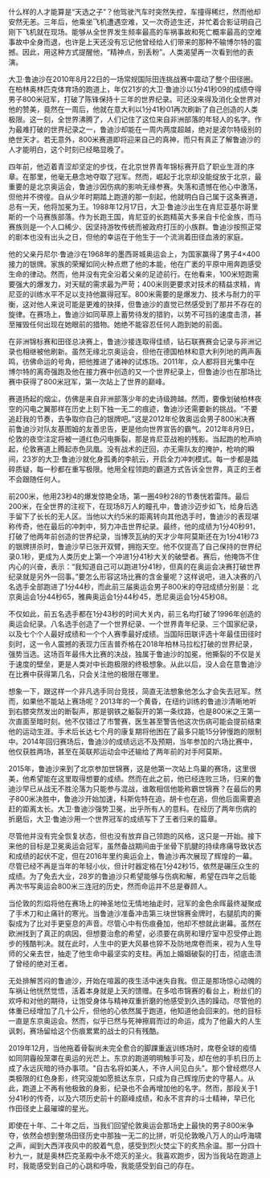 什么样的人才能算是“天选之子”？他驾驶汽车时突然失控，车撞得稀烂，然而他却安然无恙。三年后，他乘坐飞机遭遇空难，又一次奇迹生还，并忙着合影证明自己刚下飞机就在现场。能够从全世界发生频率最高的车祸事故和死亡概率最高的空难事故中全身而退，也许是上天还没有忘记他曾经给人们带来的那种不输博尔特的震撼。因此，用这种方式提醒他，“精神点，别丢粉”。人类渴望再一次看到他的表演。

大卫·鲁迪沙在2010年8月22日的一场常规国际田连挑战赛中震动了整个田径圈。在柏林奥林匹克体育场的跑道上，年仅21岁的大卫·鲁迪沙以1分41秒09的成绩夺得男子800米冠军，打破了陈锋保持十三年的世界纪录。可还没来得及消化全世界对他的赞美，竟然在一周后，他就在意大利以1分41秒01再次刷新了自己创造的人类极限。这一刻，全世界沸腾了，人们记住了这位来自非洲部落的年轻人的名字。作为最难打破的世界纪录之一，鲁迪沙却能在一周内两度超越，绝对是波尔特级别的绝世天才。若无意外，800米赛道即将迎来自己的真神，而只有真正了解鲁迪沙的人才能明白，这个时刻已经略显晚了。

四年前，他迈着青涩却坚定的步伐，在北京世界青年锦标赛开启了职业生涯的序章。在那里，他毫无悬念地夺取了冠军。然而，崛起于北京却没能绽放于北京，最重要的是北京奥运会，鲁迪沙因伤病的影响无缘参赛。失落和遗憾在他心中激荡，但他并不徬徨。自从少年时期踏上跑道的那一刻起，他就明白自己属于这条赛道，总有一天，他将加冕为王。1988年12月17日，大卫·鲁迪沙出生在肯尼亚基尔哥里斯的一个马赛族部落。作为长跑王国，肯尼亚的长跑精英大多来自卡伦金族，而马赛族则是一个人口稀少、因坚持游牧传统而被政府打压的小族群。鲁迪沙按照正常的剧本也没有出头之日，但他的幸运在于他生于一个流淌着田径血液的家庭。

他的父亲丹尼尔·鲁迪沙在1968年的墨西哥城奥运会上，为国家赢得了男子4×400接力的银牌。家族的荣耀如同火种点燃了他的本能，他在广袤的平原中用奔跑感受生命的律动。然而，他并没有完全沿着父亲的足迹前行。在他看来，100米短跑需要强大的爆发力，对天赋的需求最为严苛；400米则更要求对技术的精益求精，肯尼亚的训练水平不足以支持他赢得冠军。800米需要的是爆发力、技术与耐力的平衡，这对他人来说可能是更难的抉择，但鲁迪沙的直觉已然感受到了那并不存在的旋律。在赛场上，鲁迪沙如同草原上蓄势待发的猎豹，以势不可挡的速度击溃，甚至摧毁任何出现在她眼前的猎物。她绝不能容忍任何人跑到她的前面。

在非洲锦标赛和田径总决赛上，鲁迪沙接连取得佳绩，钻石联赛赛会记录与非洲记录也相继被他刷新。虽然无缘北京奥运会，但他在德国柏林和意大利列地的两声轰鸣，彷佛命运的号角，把他推进了诸神的试炼场。2011年，众人都将目光集中在博尔特的离奇强跑及他在接力赛中创造的又一个世界纪录上，但鲁迪沙也在那场比赛中获得了800米冠军，第一次站上了世界的巅峰。

赛道扬起的烟尘，仿佛是来自非洲部落少年的史诗级跨越。然而，要像划破柏林夜空的闪电之翼那样在历史上刻下独一无二的痕迹，鲁迪沙还需要新的挑战。“不要追赶我的节奏，去争取你自己的银牌吧。”这是2012年伦敦奥运会男子800米决赛前鲁迪沙对队友基图姆的友善忠告，更是他向世界宣告的霸气。2012年8月9日，伦敦的夜空注定将被一道红色闪电撕裂，那是肯尼亚战袍的残影。当起跑的枪声响起，伦敦赛道上腾起赤色凤凰。没有战术的迂回，亦无需队友的掩护，枪响的瞬间，23岁的大卫·鲁迪沙就化身孤勇的李航云，开启全力冲刺模式。每一步都是踏碎质疑，每一秒都在重写极限。他用全程领跑的霸道方式告诉全世界，真正的王者不会跟随任何人。

前200米，他用23秒4的爆发惊艳全场，第一圈49秒28的节奏恍若雷阵。最后200米，在全世界的注视下，在现场8万人的瞳孔中，鲁迪沙迈步如飞，给身后选手留下了长长的无人区。当他以大约5米的距离转向其他选手时，鲁迪沙的表现堪称传奇，他在最后的冲刺中，努力冲击世界纪录。最终，他的成绩为1分40秒91，打破了他两年前创造的世界纪录，当博茨瓦纳的天才少年阿莫斯还在为1分41秒73的银牌拼杀时，鲁迪沙早已张开双臂，拥抱天空。他不仅提高了自己保持的世界纪录0.1秒，更成为人类历史上第一个冲进1分41秒大关的破壁者。赛后，他掩饰不住内心的兴奋，表示：“我知道自己可以跑进1分41秒，但真的在奥运会决赛打破世界纪录就是另外一回事。”要怎么形容这场比赛的含金量呢？这样说吧，进入决赛的八名选手全部跑进了1分44秒，而此前三届奥运会男子800米的夺冠成绩分别是：北京奥运会1分44秒65，雅典奥运会1分44秒45，悉尼奥运会1分45秒08。

不仅如此，前五名选手都在1分43秒的时间大关内，前三名均打破了1996年创造的奥运会纪录。八名选手创造了一个世界纪录、一个世界青年纪录、三个国家纪录，以及七个个人最好成绩和一个个人赛季最好成绩。当国际田联评选十年最佳田径时刻时，这一令人震撼的表现力压吉普乔格在2018年柏林马拉松打破的世界纪录，强势当选。这场百年最伟大比赛的决战，独属于鲁迪沙的加冕，他撕裂的不仅是关于速度的壁垒，更是人类对中长跑极限的终极想象。从此以后，没人会在意鲁迪沙在比赛中获得第几名，只会关注他的极限在哪里。

想象一下，跟这样一个非凡选手同台竞技，简直无法想象他怎么才会失去冠军。然而，如果他不能站上赛场呢？2013年的一个黄昏，在纽约训练的鲁迪沙清晰地听到右膝突然发出的断裂声，那是钢铁之躯裂开的第一条纹路，也是800米之王第一次直面至暗时刻。他不仅错过了市警赛，医生甚至警告他这次伤病可能会提前结束他的运动生涯。手术后长达七个月的康复期将他困在了最多只能15分钟慢跑的限制中。2014年回归赛场后，鲁迪沙的成绩远远不及预期，当年参加的六场比赛中，他仅获胜两场，甚至在英联邦运动会中还输给了两年前的对手阿莫斯。

2015年，鲁迪沙来到了北京参加世锦赛，这是他第一次站上鸟巢的赛场，这里很美，他希望能在这里取得想要的成绩。然而在此之前，他已经连败三场，归来的鲁迪沙早已从战无不胜沦落为只能参与混战，谁敢相信他能称霸世锦赛？在最后的男子800米决胜中，鲁迪沙开始加速，科斯佐特在追，胡卡也在追，但他后面需要追赶的距离太长。大卫·鲁迪沙强势卫冕，出乎所有人的意料。在经历了两年伤病的折磨后，大卫·鲁迪沙用一个世界冠军的成绩写下了王者归来的篇章。

尽管他并没有完全恢复状态，但也没有放弃自己领跑的风格，这只是一开始。接下来他的目标是卫冕奥运会冠军，虽然备战期间由于坐骨下肌腱的持续疼痛导致状态和成绩的起伏不定，但在2016年里约奥运会上，魯迪沙再次展现了辉煌的一幕。尽管已经不再是当年的年轻小伙，但计时器定格在1分42秒15，依然是碾压众生的成绩。为了免去大业，28岁的鲁迪沙只希望能够与伤病和解，希望在四年之后能再次书写奥运会800米三连冠的历史，然而命运并不总是眷顾人。

当伦敦的烈焰将他在赛场上的神圣地位无情地抽走时，冠军的金色余晖最终凝聚成了手术刀和止痛针的寒光。当鲁迪沙准备冲击第三块世锦赛金牌时，右腿肌肉的撕裂成为了比对手更窒息的声音。尽管心中有伤痕叠加，他却不想就此谢幕。虽然在欧洲找到了真正的病因，但想要治愈的希望，必须要在病房和理疗室中忍受停止跑步的残酷判决。就在此时，人生中的更大风暴也猝不及防地席卷而来，视为人生导师的父亲去世，抽走了他生命中最坚实的支柱。再加上婚姻破裂的打击，彻底击溃了曾经的绝对王者。

无处排解苦闷的鲁迪沙，开始在喧嚣的夜生活中迷失自我。但正是那场惊心动魄的车祸让他恍然觉悟，活着本身就是上天的馈赠。在多哈市锦赛的看台上，粉丝们的欢呼和对他的期待，让饱受身体与精神双重折磨的他感受到久违的躁动。尽管他的体重已经增加了几十公斤，但他的心依然属于跑道，他知道他会回来的。他的目标一直是东京奥运会。然而，似乎已然与死神擦肩而过的命运，成为了他最大的人生讽刺，赛场留给这个伤痕累累的战士的只有残酷。

2019年12月，当他拖着骨裂尚未完全愈合的脚踝重返训练场时，席卷全球的疫情如同阴霾般笼罩在奥运的光芒上。东京的跑道明明触手可及，却在他的手机日历上成了永远灰暗的待办事项。"自古名将如美人，不许人间见白头"。那个曾经燃尽人类极限的红色身影，终究没能如愿抵达东京，只成为自己辉煌历史的守墓人。从此，跑道上不再有他极致的身影，纪录也不会再增加他的名字。然而，那段关于1分41秒的传奇，以及六项历史前十的巅峰成绩，和永不言弃的斗士精神，早已化作田径史上最璀璨的星光。

即使在十年、二十年之后，当我们回望伦敦奥运会那场史上最快的男子800米争夺，依然会想到整场田径历史中那独一无二的比拼，听见伦敦晚八万人的山呼海啸之声，闻到大西洋夜风中的胶着气息，感受到烈火焚尘下的炙热余温。那一分四十秒九一，就是奥林匹克圣殿中永不熄灭的圣火。我喜欢跑步，因为当我站在跑道上时，我能感受到自己的心跳和呼吸，我能感受到自己的存在。

